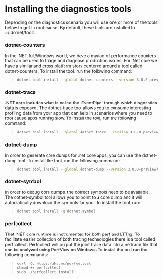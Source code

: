# Installing the diagnostics tools

Depending on the diagnostics scenario you will use one or more of the tools below to get to root cause. By default, these tools are installed to ~/.dotnet/tools. 

### dotnet-counters
In the .NET full/Windows world, we have a myriad of performance counters that can be used to triage and diagnose production issues. For .Net core we have a similar and cross platform story centered around a tool called dotnet-counters. To install the tool, run the following command:

> ```bash
> dotnet tool install --global dotnet-counters --version 3.0.0-preview7.19365.2
> ```


### dotnet-trace
.NET core includes what is called the 'EventPipe' through which diagnostics data is exposed. The dotnet-trace tool allows you to consume interesting profiling data from your app that can help in scenarios where you need to root cause apps running slow. To install the tool, run the following command:

> ```bash
> dotnet tool install --global dotnet-trace --version 3.0.0-preview7.19365.2 
> ```


### dotnet-dump
In order to generate core dumps for .net core apps, you can use the dotnet-dump tool. To install the tool, run the following command:

> ```bash
> dotnet tool install --global dotnet-dump --version 3.0.0-preview7.19365.2
> ```


### dotnet-symbol
In order to debug core dumps, the correct symbols need to be available. The dotnet-symbol tool allows you to point to a core dump and it will automatically download the symbols for you. To install the tool, run:

> ```bash
> dotnet tool install -g dotnet-symbol
> ```

### perfcollect
Thet .NET core runtime is instrumented for both perf and LTTng. To facilitate easier collection of both tracing technologies there is a tool called perfcollect. Perfcollect will output the joint trace data into a nettrace file that can be analyzed using PerfView on Windows. To install the tool run the following commands:

> ```
> curl -OL http://aka.ms/perfcollect
> chmod +x perfcollect
> sudo ./perfcollect install
> ```

